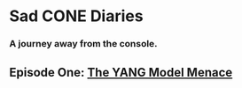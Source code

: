 # Sad CONE Diaries
### A journey away from the console.
## Episode One: [The YANG Model Menace][episode_001]

[episode_001]: https://github.com/RobW3LGA/Sad_CONE_Diaries/blob/master/episode_001.md